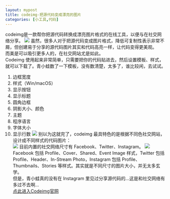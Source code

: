 ```yaml
---
layout: mypost
title: codeimg-把源代码变成漂亮的图片
categories: [小工具,代码]
---
```

codeimg是一款帮你把源代码转换成漂亮图片格式的在线工具，以便与在社交网络分享。
![](https://img3.appinn.net/images/201907/codeimg.jpg)
虽然，很多人对于把源代码变成图片格式，降低可复制性表示非常不屑，但创建易于分享的源代码图片其实和代码高亮一样，让代码变得更美观。    
而美是可以吸引更多人的，在社交网站尤是如此。    
Codeimg 使用起来非常简单，只需要把你的代码贴进去，然后设置模板、样式，就可以下载了。青小蛙数了一下模板，没有数清楚，太多了，谁比较闲，去试试。     
1. 边框宽度
2. 样式（Win/macOS）
3. 显示按钮
4. 显示标题
5. 圆角边框
6. 阴影大小、颜色
7. 主题
8. 程序语言
9. 字体大小
10. 显示行数
![](https://img3.appinn.net/images/201907/2019-07-315-32-09.jpg)
别以为这就完了，codeimg 最具特色的是根据不同色社交网站，设计成不同样式的代码图片：    
![](https://img3.appinn.net/images/201907/2019-07-315-34-02.jpg)
目前内置的社交网络尺寸有 Facebook、Twitter、Instagram。
![](https://img3.appinn.net/images/201907/2019-07-315-37-05.jpg)
Facebook 包括 Profile、Cover、Shared、Event Image 样式，Twitter 包括 Profile、Header、In-Stream Photo，Instagram 包括 Profile、Thumbnails、Stories 等样式。其实就是不同尺寸的图片大小，并无太多玄学。     
但是，青小蛙真的没有在 Instagram 里见过分享源代码的…这是和社交网络有多过不去啊…       
[点此进入Codeimg官网](https://codeimg.io/ "点此进入Codeimg官网")
